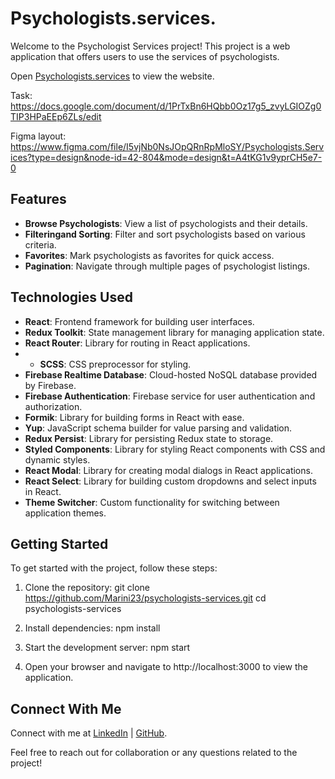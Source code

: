 # Psychologists.services.

Welcome to the Psychologist Services project! This project is a web application
that offers users to use the services of psychologists.

Open
[Psychologists.services](https://marini23.github.io/psychologists-services/) to
view the website.

Task:
https://docs.google.com/document/d/1PrTxBn6HQbb0Oz17g5_zvyLGIOZg0TIP3HPaEEp6ZLs/edit

Figma layout:
https://www.figma.com/file/I5vjNb0NsJOpQRnRpMloSY/Psychologists.Services?type=design&node-id=42-804&mode=design&t=A4tKG1v9yprCH5e7-0

## Features

- **Browse Psychologists**: View a list of psychologists and their details.
- **Filteringand Sorting**: Filter and sort psychologists based on various
  criteria.
- **Favorites**: Mark psychologists as favorites for quick access.
- **Pagination**: Navigate through multiple pages of psychologist listings.

## Technologies Used

- **React**: Frontend framework for building user interfaces.
- **Redux Toolkit**: State management library for managing application state.
- **React Router**: Library for routing in React applications.
- - **SCSS**: CSS preprocessor for styling.
- **Firebase Realtime Database**: Cloud-hosted NoSQL database provided by
  Firebase.
- **Firebase Authentication**: Firebase service for user authentication and
  authorization.
- **Formik**: Library for building forms in React with ease.
- **Yup**: JavaScript schema builder for value parsing and validation.
- **Redux Persist**: Library for persisting Redux state to storage.
- **Styled Components**: Library for styling React components with CSS and
  dynamic styles.
- **React Modal**: Library for creating modal dialogs in React applications.
- **React Select**: Library for building custom dropdowns and select inputs in
  React.
- **Theme Switcher**: Custom functionality for switching between application
  themes.

## Getting Started

To get started with the project, follow these steps:

1. Clone the repository: git clone
   https://github.com/Marini23/psychologists-services.git cd
   psychologists-services

2. Install dependencies: npm install
3. Start the development server: npm start
4. Open your browser and navigate to http://localhost:3000 to view the
   application.

## Connect With Me

Connect with me at [LinkedIn](https://www.linkedin.com/in/maryna-udovychenko) |
[GitHub](https://github.com/Marini23).

Feel free to reach out for collaboration or any questions related to the
project!
